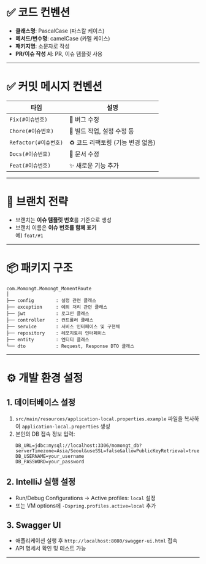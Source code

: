 # ✅ 코드 컨벤션

- **클래스명**: PascalCase (파스칼 케이스)  
- **메서드/변수명**: camelCase (카멜 케이스)
- **패키지명**: 소문자로 작성
- **PR/이슈 작성 시**: PR, 이슈 템플릿 사용

---

# ✅ 커밋 메시지 컨벤션

| 타입 | 설명 |
|------|------|
| `Fix(#이슈번호)` | 🐞 버그 수정 |
| `Chore(#이슈번호)` | 🔧 빌드 작업, 설정 수정 등 |
| `Refactor(#이슈번호)` | ♻️ 코드 리팩토링 (기능 변경 없음) |
| `Docs(#이슈번호)` | 📝 문서 수정 |
| `Feat(#이슈번호)` | ✨ 새로운 기능 추가 |

---

# 🌿 브랜치 전략

- 브랜치는 **이슈 템플릿 번호**를 기준으로 생성
- 브랜치 이름은 **이슈 번호를 함께 표기**  
  예) `feat/#1`

---

# 📦 패키지 구조
```
com.Momongt.Momongt_MomentRoute
│
├── config        : 설정 관련 클래스
├── exception     : 예외 처리 관련 클래스
├── jwt           : 로그인 클래스
├── controller    : 컨트롤러 클래스
├── service       : 서비스 인터페이스 및 구현체
├── repository    : 레포지토리 인터페이스
├── entity        : 엔티티 클래스
└── dto           : Request, Response DTO 클래스
```

---

# ⚙️ 개발 환경 설정

## 1. 데이터베이스 설정

1. `src/main/resources/application-local.properties.example` 파일을 복사하여 `application-local.properties` 생성
2. 본인의 DB 접속 정보 입력:
   ```properties
   DB_URL=jdbc:mysql://localhost:3306/momongt_db?serverTimezone=Asia/Seoul&useSSL=false&allowPublicKeyRetrieval=true
   DB_USERNAME=your_username
   DB_PASSWORD=your_password
   ```

## 2. IntelliJ 실행 설정

- Run/Debug Configurations → Active profiles: `local` 설정
- 또는 VM options에 `-Dspring.profiles.active=local` 추가

## 3. Swagger UI

- 애플리케이션 실행 후 `http://localhost:8080/swagger-ui.html` 접속
- API 명세서 확인 및 테스트 가능

---

